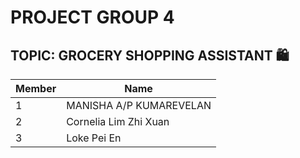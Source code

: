 # PROJECT GROUP 4
## TOPIC: GROCERY SHOPPING ASSISTANT :shopping:

| Member     | Name |
| ---      | ---       |
| 1 | MANISHA A/P KUMAREVELAN      |
| 2 | Cornelia Lim Zhi Xuan        |
| 3 | Loke Pei En                  |
